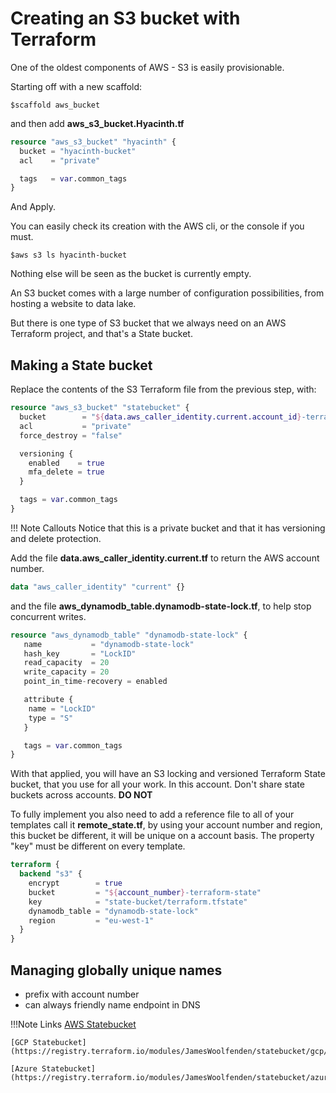 # Creating an S3 bucket with Terraform

One of the oldest components of AWS - S3 is easily provisionable.

Starting off with a new scaffold:

```cli
$scaffold aws_bucket
```

and then add **aws_s3_bucket.Hyacinth.tf**

```terraform
resource "aws_s3_bucket" "hyacinth" {
  bucket = "hyacinth-bucket"
  acl    = "private"

  tags   = var.common_tags
}
```

And Apply.

You can easily check its creation with the AWS cli, or the console if you must.

```cli
$aws s3 ls hyacinth-bucket
```

Nothing else will be seen as the bucket is currently empty.

An S3 bucket comes with a large number of configuration possibilities, from hosting a website to data lake.

But there is one type of S3 bucket that we always need on an AWS Terraform project, and that's a State bucket.

## Making a State bucket

Replace the contents of the S3 Terraform file from the previous step, with:

```terraform
resource "aws_s3_bucket" "statebucket" {
  bucket        = "${data.aws_caller_identity.current.account_id}-terraform-state"
  acl           = "private"
  force_destroy = "false"

  versioning {
    enabled    = true
    mfa_delete = true
  }

  tags = var.common_tags
}
```

!!! Note Callouts
    Notice that this is a private bucket and that it has versioning and delete protection.

Add the file **data.aws_caller_identity.current.tf** to return the AWS account number.

```terraform
data "aws_caller_identity" "current" {}
```

and the file **aws_dynamodb_table.dynamodb-state-lock.tf**, to help stop concurrent writes.

```terraform
resource "aws_dynamodb_table" "dynamodb-state-lock" {
   name           = "dynamodb-state-lock"
   hash_key       = "LockID"
   read_capacity  = 20
   write_capacity = 20
   point_in_time-recovery = enabled

   attribute {
    name = "LockID"
    type = "S"
   }

   tags = var.common_tags
}
```

With that applied, you will have an S3 locking and versioned Terraform State bucket, that you use for all your work. In this account.
Don't share state buckets across accounts. **DO NOT**

To fully implement you also need to add a reference file to all of your templates call it **remote_state.tf**, by using your account number and region, this bucket be different, it will be unique on a account basis.
The property "key" must be different on every template.

```terraform
terraform {
  backend "s3" {
    encrypt        = true
    bucket         = "${account_number}-terraform-state"
    key            = "state-bucket/terraform.tfstate"
    dynamodb_table = "dynamodb-state-lock"
    region         = "eu-west-1"
  }
}
```

## Managing globally unique names

- prefix with account number
- can always friendly name endpoint in DNS

!!!Note Links
    [AWS Statebucket](https://registry.terraform.io/modules/JamesWoolfenden/statebucket/aws/0.2.25)

    [GCP Statebucket](https://registry.terraform.io/modules/JamesWoolfenden/statebucket/gcp/0.2.12)

    [Azure Statebucket](https://registry.terraform.io/modules/JamesWoolfenden/statebucket/azure/0.1.11)
